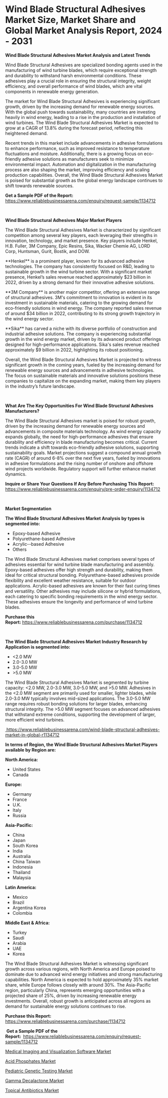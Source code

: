 <p><h1>Wind Blade Structural Adhesives Market Size, Market Share and Global Market Analysis Report, 2024 - 2031</h1></p><p><strong>Wind Blade Structural Adhesives Market Analysis and Latest Trends</strong></p>
<p><p>Wind Blade Structural Adhesives are specialized bonding agents used in the manufacturing of wind turbine blades, which require exceptional strength and durability to withstand harsh environmental conditions. These adhesives play a crucial role in ensuring the structural integrity, weight efficiency, and overall performance of wind blades, which are vital components in renewable energy generation.</p><p>The market for Wind Blade Structural Adhesives is experiencing significant growth, driven by the increasing demand for renewable energy sources. With the global push towards sustainability, many countries are investing heavily in wind energy, leading to a rise in the production and installation of wind turbines. The Wind Blade Structural Adhesives Market is expected to grow at a CAGR of 13.8% during the forecast period, reflecting this heightened demand.</p><p>Recent trends in this market include advancements in adhesive formulations to enhance performance, such as improved resistance to temperature fluctuations and moisture. Additionally, there is a growing focus on eco-friendly adhesive solutions as manufacturers seek to minimize environmental impact. Automation and digitalization in the manufacturing process are also shaping the market, improving efficiency and scaling production capabilities. Overall, the Wind Blade Structural Adhesives Market is poised for substantial growth as the global energy landscape continues to shift towards renewable sources.</p></p>
<p><strong>Get a Sample PDF of the Report:&nbsp;</strong> <a href="https://www.reliablebusinessarena.com/enquiry/request-sample/1134712?utm_campaign=1290&utm_medium=2&utm_source=Github&utm_content=ia&utm_term=08102024&utm_id=wind-blade-structural-adhesives">https://www.reliablebusinessarena.com/enquiry/request-sample/1134712</a></p>
<p>&nbsp;</p>
<p><strong>Wind Blade Structural Adhesives Major Market Players</strong></p>
<p><p>The Wind Blade Structural Adhesives Market is characterized by significant competition among several key players, each leveraging their strengths in innovation, technology, and market presence. Key players include Henkel, H.B. Fuller, 3M Company, Epic Resins, Sika, Wacker Chemie AG, LORD Corp, Huntsman, Gurit, Bostik, and DOW.</p><p>**Henkel** is a prominent player, known for its advanced adhesive technologies. The company has consistently focused on R&D, leading to sustainable growth in the wind turbine sector. With a significant market presence, Henkel’s sales revenue reached approximately $23 billion in 2022, driven by a strong demand for their innovative adhesive solutions.</p><p>**3M Company** is another major competitor, offering an extensive range of structural adhesives. 3M's commitment to innovation is evident in its investment in sustainable materials, catering to the growing demand for eco-friendly solutions in wind energy. The company reported sales revenue of around $34 billion in 2022, contributing to its strong growth trajectory in the wind energy sector.</p><p>**Sika** has carved a niche with its diverse portfolio of construction and industrial adhesive solutions. The company is experiencing substantial growth in the wind energy market, driven by its advanced product offerings designed for high-performance applications. Sika's sales revenue reached approximately $9 billion in 2022, highlighting its robust positioning.</p><p>Overall, the Wind Blade Structural Adhesives Market is projected to witness significant growth in the coming years, fueled by the increasing demand for renewable energy sources and advancements in adhesive technologies. The focus on sustainable materials and innovative solutions positions these companies to capitalize on the expanding market, making them key players in the industry’s future landscape.</p></p>
<p>&nbsp;</p>
<p><strong>What Are The Key Opportunities For Wind Blade Structural Adhesives Manufacturers?</strong></p>
<p><p>The Wind Blade Structural Adhesives market is poised for robust growth, driven by the increasing demand for renewable energy sources and advancements in composite materials technology. As wind energy capacity expands globally, the need for high-performance adhesives that ensure durability and efficiency in blade manufacturing becomes critical. Current trends indicate a shift towards eco-friendly adhesive solutions, supporting sustainability goals. Market projections suggest a compound annual growth rate (CAGR) of around 6-8% over the next five years, fueled by innovations in adhesive formulations and the rising number of onshore and offshore wind projects worldwide. Regulatory support will further enhance market dynamics.</p></p>
<p><strong>Inquire or Share Your Questions If Any Before Purchasing This Report:</strong> <a href="https://www.reliablebusinessarena.com/enquiry/pre-order-enquiry/1134712?utm_campaign=1290&utm_medium=2&utm_source=Github&utm_content=ia&utm_term=08102024&utm_id=wind-blade-structural-adhesives">https://www.reliablebusinessarena.com/enquiry/pre-order-enquiry/1134712</a></p>
<p>&nbsp;</p>
<p><strong>Market Segmentation</strong></p>
<p><strong>The Wind Blade Structural Adhesives Market Analysis by types is segmented into:</strong></p>
<p><ul><li>Epoxy-based Adhesive</li><li>Polyurethane-based Adhesive</li><li>Acrylic--based Adhesive</li><li>Others</li></ul></p>
<p><p>The Wind Blade Structural Adhesives market comprises several types of adhesives essential for wind turbine blade manufacturing and assembly. Epoxy-based adhesives offer high strength and durability, making them ideal for critical structural bonding. Polyurethane-based adhesives provide flexibility and excellent weather resistance, suitable for outdoor applications. Acrylic-based adhesives are known for their fast curing times and versatility. Other adhesives may include silicone or hybrid formulations, each catering to specific bonding requirements in the wind energy sector. These adhesives ensure the longevity and performance of wind turbine blades.</p></p>
<p><strong>Purchase this Report:&nbsp;</strong><a href="https://www.reliablebusinessarena.com/purchase/1134712?utm_campaign=1290&utm_medium=2&utm_source=Github&utm_content=ia&utm_term=08102024&utm_id=wind-blade-structural-adhesives">https://www.reliablebusinessarena.com/purchase/1134712</a></p>
<p>&nbsp;</p>
<p><strong>The Wind Blade Structural Adhesives Market Industry Research by Application is segmented into:</strong></p>
<p><ul><li><2.0 MW</li><li>2.0-3.0 MW</li><li>3.0-5.0 MW</li><li>>5.0 MW</li></ul></p>
<p><p>The Wind Blade Structural Adhesives Market is segmented by turbine capacity: <2.0 MW, 2.0-3.0 MW, 3.0-5.0 MW, and >5.0 MW. Adhesives in the <2.0 MW segment are primarily used for smaller, lighter blades, while 2.0-3.0 MW typically involves mid-sized applications. The 3.0-5.0 MW range requires robust bonding solutions for larger blades, enhancing structural integrity. The >5.0 MW segment focuses on advanced adhesives that withstand extreme conditions, supporting the development of larger, more efficient wind turbines.</p></p>
<p><a href="https://www.reliablebusinessarena.com/wind-blade-structural-adhesives-market-in-global-r1134712?utm_campaign=1290&utm_medium=2&utm_source=Github&utm_content=ia&utm_term=08102024&utm_id=wind-blade-structural-adhesives">&nbsp;https://www.reliablebusinessarena.com/wind-blade-structural-adhesives-market-in-global-r1134712</a></p>
<p><strong>In terms of Region, the Wind Blade Structural Adhesives Market Players available by Region are:</strong></p>
<p>
    <p> <strong> North America: </strong>
        <ul>
            <li>United States</li>
            <li>Canada</li>
        </ul>
        </p> 
    <p> <strong> Europe: </strong>
        <ul>
            <li>Germany</li>
            <li>France</li>
            <li>U.K.</li>
            <li>Italy</li>
            <li>Russia</li>
        </ul>
        </p> 
    <p> <strong> Asia-Pacific: </strong>
        <ul>
            <li>China</li>
            <li>Japan</li>
            <li>South Korea</li>
            <li>India</li>
            <li>Australia</li>
            <li>China Taiwan</li>
            <li>Indonesia</li>
            <li>Thailand</li>
            <li>Malaysia</li>
        </ul>
        </p> 
    <p> <strong> Latin America: </strong>
        <ul>
            <li>Mexico</li>
            <li>Brazil</li>
            <li>Argentina Korea</li>
            <li>Colombia</li>
        </ul>
        </p> 
    <p> <strong> Middle East & Africa: </strong>
        <ul>
            <li>Turkey</li>
            <li>Saudi</li>
            <li>Arabia</li>
            <li>UAE</li>
            <li>Korea</li>
        </ul>
    </p>
    </p>
<p><p>The Wind Blade Structural Adhesives Market is witnessing significant growth across various regions, with North America and Europe poised to dominate due to advanced wind energy initiatives and strong manufacturing capabilities. North America is expected to hold approximately 35% market share, while Europe follows closely with around 30%. The Asia-Pacific region, particularly China, represents emerging opportunities with a projected share of 25%, driven by increasing renewable energy investments. Overall, robust growth is anticipated across all regions as demand for sustainable energy solutions continues to rise.</p></p>
<p><strong>Purchase this Report: </strong><a href="https://www.reliablebusinessarena.com/purchase/1134712?utm_campaign=1290&utm_medium=2&utm_source=Github&utm_content=ia&utm_term=08102024&utm_id=wind-blade-structural-adhesives">https://www.reliablebusinessarena.com/purchase/1134712</a></p>
<p>&nbsp;<strong>Get a Sample PDF of the Report:&nbsp;&nbsp;</strong><a href="https://www.reliablebusinessarena.com/enquiry/request-sample/1134712?utm_campaign=1290&utm_medium=2&utm_source=Github&utm_content=ia&utm_term=08102024&utm_id=wind-blade-structural-adhesives">https://www.reliablebusinessarena.com/enquiry/request-sample/1134712</a></p>
<p><strong></strong></p>
<p><p><a href="https://github.com/lylyparadise/Market-Research-Report-List-5/blob/main/medical-imaging-and-visualization-software-market.md?utm_campaign=1290&utm_medium=2&utm_source=Github&utm_content=ia&utm_term=08102024&utm_id=wind-blade-structural-adhesives">Medical Imaging and Visualization Software Market</a></p><p><a href="https://www.linkedin.com/pulse/future-ready-strategic-insights-global-acid-phosphates-market-tjlzc?utm_campaign=1290&utm_medium=2&utm_source=Github&utm_content=ia&utm_term=08102024&utm_id=wind-blade-structural-adhesives">Acid Phosphates Market</a></p><p><a href="https://www.linkedin.com/pulse/emerging-trends-pediatric-genetic-testing-market-global-outlook-qxm9c?utm_campaign=1290&utm_medium=2&utm_source=Github&utm_content=ia&utm_term=08102024&utm_id=wind-blade-structural-adhesives">Pediatric Genetic Testing Market</a></p><p><a href="https://www.linkedin.com/pulse/gamma-decalactone-market-outlook-forecast-from-2024-2031-firmazon-igfrc?utm_campaign=1290&utm_medium=2&utm_source=Github&utm_content=ia&utm_term=08102024&utm_id=wind-blade-structural-adhesives">Gamma Decalactone Market</a></p><p><a href="https://www.linkedin.com/pulse/opportunities-challenges-topical-antibiotics-market-strategic-ann7c?utm_campaign=1290&utm_medium=2&utm_source=Github&utm_content=ia&utm_term=08102024&utm_id=wind-blade-structural-adhesives">Topical Antibiotics Market</a></p></p>